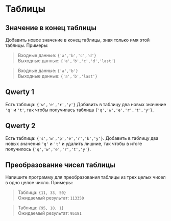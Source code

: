 # Таблицы

## Значение в конец таблицы

Добавить новое значение в конец таблицы, зная только имя этой таблицы. Примеры:

> Входные данные: `{'a','b','c','d'}`  
> Выходные данные: `{'a','b','c','d','last'}`

> Входные данные: `{'a','b'}`  
> Выходные данные: `{'a','b','last'}`

## Qwerty 1

Есть таблица: `{'w','e','r','y'}`
Добавить в таблицу два новых значение `'q'` и `'t'`, так чтобы получилась таблица `{'q','w','e','r','t','y'}`.

## Qwerty 2

Есть таблица: `{'s','w','p','e','r','k','y'}`. Добавить в таблицу два новых значения `'q'` и `'t'` и удалить лишние, так чтобы в итоге получилось `{'q','w','e','r','t','y'}`.

## Преобразование чисел таблицы

Напишите программу для преобразования таблицы из трех целых чисел в одно целое число. Примеры:

> Таблица: `{11, 33, 50}`\
> Ожидаемый результат: `113350`

> Таблица: `{95, 18, 1}`\
> Ожидаемый результат: `95181`